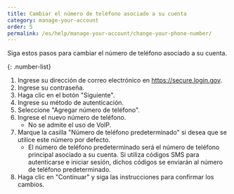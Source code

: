 ```yaml
---
title: Cambiar el número de teléfono asociado a su cuenta
category: manage-your-account
order: 5
permalink: /es/help/manage-your-account/change-your-phone-number/
---
```

Siga estos pasos para cambiar el número de teléfono asociado a su cuenta.

{: .number-list}
1. Ingrese su dirección de correo electrónico en <https://secure.login.gov>.
2. Ingrese su contraseña.
3. Haga clic en el botón "Siguiente".
4. Ingrese su método de autenticación.
5. Seleccione "Agregar número de teléfono".
6. Ingrese el nuevo número de teléfono.
   * No se admite el uso de VoIP.
7. Marque la casilla "Número de teléfono predeterminado" si desea que se utilice este número por defecto.
   * El número de teléfono predeterminado será el número de teléfono principal asociado a su cuenta. Si utiliza códigos SMS para autenticarse e iniciar sesión, dichos códigos se enviarán al número de teléfono predeterminado.
8. Haga clic en "Continuar" y siga las instrucciones para confirmar los cambios.